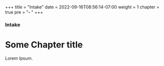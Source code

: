 +++
title = "Intake"
date = 2022-09-16T08:56:14-07:00
weight = 1
chapter = true
pre = "<b>- </b>"
+++

### Intake

# Some Chapter title

Lorem Ipsum.